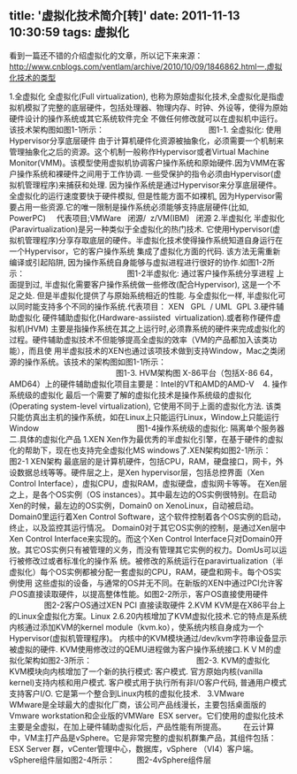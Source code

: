 title: '虚拟化技术简介[转]'
date: 2011-11-13 10:30:59
tags: 虚拟化
---

看到一篇还不错的介绍虚拟化的文章，所以记下来来源：http://www.cnblogs.com/ventlam/archive/2010/10/09/1846862.html一.虚拟化技术的类型

1.全虚拟化
全虚拟化(Full virtualization), 
也称为原始虚拟化技术,全虚拟化是指虚拟机模拟了完整的底层硬件，包括处理器、物理内存、时钟、外设等，使得为原始硬件设计的操作系统或其它系统软件完全
不做任何修改就可以在虚拟机中运行。该技术架构图如图1-1所示：
                                               
图1-1. 全虚拟化: 使用Hypervisor分享底层硬件
由于计算机硬件化资源被抽象化，必须需要一个机制来管理抽象化之后的资源。这个机制一般称作Hypervisor或者Virtual 
Machine Monitor(VMM)。该模型使用虚拟机协调客户操作系统和原始硬件.因为VMM在客户操作系统和裸硬件之间用于工作协调. 
一些受保护的指令必须由Hypervisor(虚拟机管理程序)来捕获和处理.
因为操作系统是通过Hypervisor来分享底层硬件。全虚拟化的运行速度要快于硬件模拟, 但是性能方面不如裸机, 因为Hypervisor需要占用一些资源.它的唯一限制是操作系统必须能够支持底层硬件(比如, PowerPC)     代表项目;VMWare   闭源/  z/VM(IBM)   闭源
2.半虚拟化
半虚拟化(Paravirtualization)是另一种类似于全虚拟化的热门技术. 
它使用Hypervisor(虚拟机管理程序)分享存取底层的硬件。半虚拟化技术使得操作系统知道自身运行在一个Hypervisor，它的客户操作系统
集成了虚拟化方面的代码. 该方法无需重新编译或引起陷阱, 因为操作系统自身能够与虚拟进程进行很好的协作.如图1-2所示：
                                             
图1-2半虚拟化: 通过客户操作系统分享进程
上面提到过, 半虚拟化需要客户操作系统做一些修改(配合Hypervisor), 这是一个不足之处. 但是半虚拟化提供了与原始系统相近的性能. 与全虚拟化一样, 半虚拟化可以同时能支持多个不同的操作系统.代表项目： XEN   GPL  / UML  GPL
3.硬件辅助虚拟化
硬件辅助虚拟化(Hardware-assiisted  virtualization).或者称作硬件虚拟机(HVM) 
主要是指操作系统在其之上运行时,必须靠系统的硬件来完成虚拟化的过程。硬件辅助虚拟技术不但能够提高全虚拟的效率（VM的产品都加入该类功能），而且使
用半虚拟技术的XEN也通过该项技术做到支持Window，Mac之类闭源的操作系统。该技术的架构图如图1-1所示：
                                    
                                                 图1-3. HVM架构图
X-86平台（包括X-86 64，AMD64）上的硬件辅助虚拟化项目主要是：Intel的VT和AMD的AMD-V 
 
4. 操作系统级的虚拟化
最后一个需要了解的虚拟化技术是操作系统级的虚拟化(Operating system-level virtualization), 
它使用不同于上面的虚拟化方法. 该类只能仿真出主机的操作系统，如在Linux上只能运行Linux，Window上只能运行Window
                                            
图1-4操作系统级的虚拟化: 隔离单个服务器 
二.具体的虚拟化产品
1.XEN
Xen作为最优秀的半虚拟化引擎，在基于硬件的虚拟化的帮助下，现在也支持完全虚拟化MS windows了.XEN架构如图2-1所示：
 
    图2-1 XEN架构
最底层的是计算机硬件，包括CPU，RAM，硬盘接口，网卡，外设数据总线等等。硬件层之上，是Xen hypervisor层，包括总控界面（Xen Control Interface），虚拟CPU，虚拟RAM，虚拟硬盘，虚拟网卡等等。
在Xen层之上，是各个OS实例（OS 
instances）。其中最左边的OS实例很特别。在启动Xen的时候，最左边的OS实例，Domain0 on 
XenoLinux，自动被启动。Domain0里运行着Xen Control 
Software，这个软件控制着各个OS实例的启动，终止，以及监控其运行情况。
Domain0对于其它OS实例的控制，是通过Xen层中Xen Control Interface来实现的。而这个Xen 
Control 
Interface只对Domain0开放。其它OS实例只有被管理的义务，而没有管理其它实例的权力。DomUs可以运行被修改过或者标准化的操作系
统。被修改的系统运行在paravirtualization（半虚拟化）每个OS实例都被分配一套虚拟的CPU，RAM，硬盘和网卡。每个OS实例使用
这些虚拟的设备，与通常的OS并无不同。在新版的XEN中通过PCI允许客户OS直接读取硬件，以提高整体性能。如图2-2所示，客户OS直接使用硬件
  
                图2-2客户OS通过XEN PCI 直接读取硬件
2.KVM
KVM是在X86平台上的Linux全虚拟化方案。Linux 2.6.20内核增加了KVM虚拟化技术.它的特点是系统内核通过添加KVM的kernel module（kvm.ko），使系统内核自身成为一个Hypervisor(虚拟机管理程序)。
内核中的KVM模块通过/dev/kvm字符串设备显示被虚拟的硬件. KVM使用修改过的QEMU进程做为客户操作系统接口.ＫＶＭ的虚拟化架构如图2-3所示：
                                             
 
图2-3. KVM的虚拟化
 
KVM模块向内核增加了一个新的执行模式: 客户模式. 官方原始内核(vanilla kernel)支持内核和用户模式. 客户模式用于执行所有非I/O客户代码, 普通用户模式支持客户I/O.
它是第一个整合到Linux内核的虚拟化技术. 
 
3.VMware
     WMware是全球最大的虚拟化厂商，该公司产品线漫长，主要包括桌面版的 Vmware workstation和企业版的VMWare  ESX server。它们使用的虚拟化技术主要是全虚拟，在加上硬件辅助虚拟化后，产品性能有所提高。
       在云计算中，VM主打产品是vSphere。它是非常完整的虚拟机群集产品，其组件包括：ESX Server 群，vCenter管理中心，数据库，vSphere （VI4）客户端。vSphere组件层如图2-4所示：
        
图2-4vSphere组件层                                   